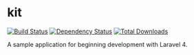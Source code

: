 kit
=========

[![Build Status](https://travis-ci.org/ogunkarakus/kit.svg)](https://travis-ci.org/ogunkarakus/kit)
[![Dependency Status](https://www.versioneye.com/user/projects/53656259fe0d07d7270000d7/badge.png)](https://www.versioneye.com/user/projects/53656259fe0d07d7270000d7)
[![Total Downloads](https://img.shields.io/packagist/dm/ogunkarakus/kit.svg)](https://packagist.org/packages/ogunkarakus/kit)

A sample application for beginning development with Laravel 4.
